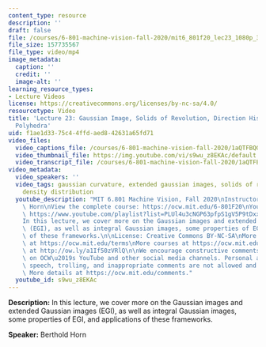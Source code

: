 ```yaml
---
content_type: resource
description: ''
draft: false
file: /courses/6-801-machine-vision-fall-2020/mit6_801f20_lec23_1080p_360p_16_9.mp4
file_size: 157735567
file_type: video/mp4
image_metadata:
  caption: ''
  credit: ''
  image-alt: ''
learning_resource_types:
- Lecture Videos
license: https://creativecommons.org/licenses/by-nc-sa/4.0/
resourcetype: Video
title: 'Lecture 23: Gaussian Image, Solids of Revolution, Direction Histograms, Regular
  Polyhedra'
uid: f1ae1d33-75c4-4ffd-aed8-42631a65fd71
video_files:
  video_captions_file: /courses/6-801-machine-vision-fall-2020/1aQTFBQGfGnvv9KOy9wXVqcJH84p_sqq9_transcript.webvtt
  video_thumbnail_file: https://img.youtube.com/vi/s9wu_z8EKAc/default.jpg
  video_transcript_file: /courses/6-801-machine-vision-fall-2020/1aQTFBQGfGnvv9KOy9wXVqcJH84p_sqq9_transcript.pdf
video_metadata:
  video_speakers: ''
  video_tags: gaussian curvature, extended gaussian images, solids of revolution,
    density distribution
  youtube_description: "MIT 6.801 Machine Vision, Fall 2020\nInstructor: Berthold\
    \ Horn\nView the complete course: https://ocw.mit.edu/6-801F20\nYouTube Playlist:\
    \ https://www.youtube.com/playlist?list=PLUl4u3cNGP63pfpS1gV5P9tDxxL_e4W8O\n\n\
    In this lecture, we cover more on the Gaussian images and extended Gaussian images\
    \ (EGI), as well as integral Gaussian images, some properties of EGI, and applications\
    \ of these frameworks.\n\nLicense: Creative Commons BY-NC-SA\nMore information\
    \ at https://ocw.mit.edu/terms\nMore courses at https://ocw.mit.edu\nSupport OCW\
    \ at http://ow.ly/a1If50zVRlQ\n\nWe encourage constructive comments and discussion\
    \ on OCW\u2019s YouTube and other social media channels. Personal attacks, hate\
    \ speech, trolling, and inappropriate comments are not allowed and may be removed.\
    \ More details at https://ocw.mit.edu/comments."
  youtube_id: s9wu_z8EKAc
---
```

**Description:** In this lecture, we cover more on the Gaussian images and extended Gaussian images (EGI), as well as integral Gaussian images,     
some properties of EGI, and applications of these frameworks.

**Speaker:** Berthold Horn